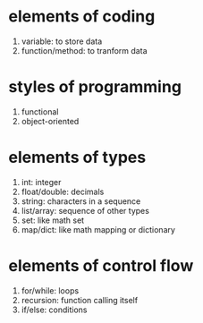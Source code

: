 # elements of coding
1. variable: to store data
2. function/method: to tranform data

# styles of programming
1. functional
2. object-oriented

# elements of types
1. int: integer
2. float/double: decimals
3. string: characters in a sequence
4. list/array: sequence of other types
5. set: like math set
6. map/dict: like math mapping or dictionary

# elements of control flow
1. for/while: loops
2. recursion: function calling itself
3. if/else: conditions 